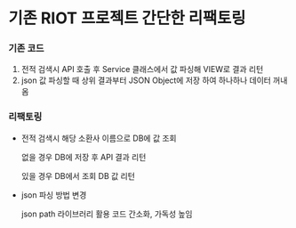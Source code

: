 # 기존 RIOT 프로젝트 간단한 리팩토링


### 기존 코드
1. 전적 검색시 API 호출 후 Service 클래스에서 값 파싱해 VIEW로 결과 리턴
2. json 값 파싱할 때 상위 결과부터 JSON Object에 저장 하여 하나하나 데이터 꺼내옴

### 리팩토링
- 전적 검색시 해당 소환사 이름으로 DB에 값 조회

  없을 경우 DB에 저장 후 API 결과 리턴
  
  있을 경우 DB에서 조회 DB 값 리턴


- json 파싱 방법 변경
  
  json path 라이브러리 활용 코드 간소화, 가독성 높임

